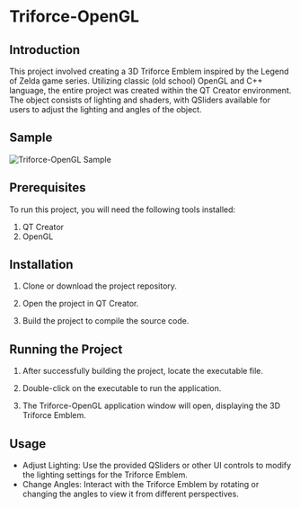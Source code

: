 # Triforce-OpenGL

## Introduction
This project involved creating a 3D Triforce Emblem inspired by the Legend of Zelda game series. Utilizing classic (old school) OpenGL and C++ language, the entire project was created within the QT Creator environment. The object consists of lighting and shaders, with QSliders available for users to adjust the lighting and angles of the object.

## Sample
![Triforce-OpenGL Sample](https://media.giphy.com/media/ZPIYAlVLpxWQLt3XBZ/giphy.gif)

## Prerequisites
To run this project, you will need the following tools installed:

1. QT Creator
2. OpenGL

## Installation
1. Clone or download the project repository.

2. Open the project in QT Creator.

3. Build the project to compile the source code.

## Running the Project
1. After successfully building the project, locate the executable file.

2. Double-click on the executable to run the application.

3. The Triforce-OpenGL application window will open, displaying the 3D Triforce Emblem.

## Usage
- Adjust Lighting: Use the provided QSliders or other UI controls to modify the lighting settings for the Triforce Emblem.
- Change Angles: Interact with the Triforce Emblem by rotating or changing the angles to view it from different perspectives.


